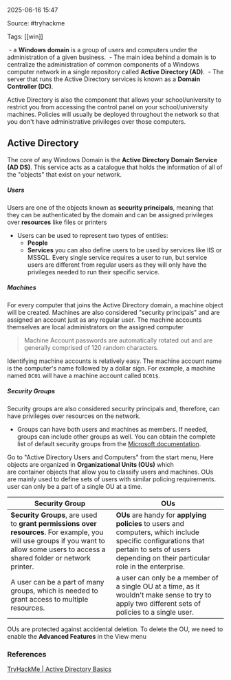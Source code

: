 
2025-06-16 15:47

Source: #tryhackme 

Tags: [[win]]

 - a **Windows domain** is a group of users and computers under the administration of a given business. 
 - The main idea behind a domain is to centralize the administration of common components of a Windows computer network in a single repository called **Active Directory (AD)**. 
 - The server that runs the Active Directory services is known as a **Domain Controller (DC)**.

Active Directory is also the component that allows your school/university to restrict you from accessing the control panel on your school/university machines. Policies will usually be deployed throughout the network so that you don't have administrative privileges over those computers.
## Active Directory 

﻿The core of any Windows Domain is the **Active Directory Domain Service (AD DS)**. This service acts as a catalogue that holds the information of all of the "objects" that exist on your network.
##### Users 

Users are one of the objects known as **security principals**, meaning that they can be authenticated by the domain and can be assigned privileges over **resources** like files or printers
- Users can be used to represent two types of entities:
	- **People**
	- **Services** you can also define users to be used by services like IIS or MSSQL. Every single service requires a user to run, but service users are different from regular users as they will only have the privileges needed to run their specific service.
##### Machines 

For every computer that joins the Active Directory domain, a machine object will be created. Machines are also considered "security principals" and are assigned an account just as any regular user. The machine accounts themselves are local administrators on the assigned computer

> Machine Account passwords are automatically rotated out and are generally comprised of 120 random characters.

Identifying machine accounts is relatively easy. The machine account name is the computer's name followed by a dollar sign. For example, a machine named `DC01` will have a machine account called `DC01$`.
##### Security Groups

Security groups are also considered security principals and, therefore, can have privileges over resources on the network.
- Groups can have both users and machines as members. If needed, groups can include other groups as well.
You can obtain the complete list of default security groups from the [Microsoft documentation](https://docs.microsoft.com/en-us/windows/security/identity-protection/access-control/active-directory-security-groups).

Go to "Active Directory Users and Computers" from the start menu, Here objects are organized in **Organizational Units (OUs)** which are container objects that allow you to classify users and machines. OUs are mainly used to define sets of users with similar policing requirements. user can only be a part of a single OU at a time.

| Security Group                                                                                                                                                                        | OUs                                                                                                                                                                                           |
| ------------------------------------------------------------------------------------------------------------------------------------------------------------------------------------- | --------------------------------------------------------------------------------------------------------------------------------------------------------------------------------------------- |
| **Security Groups**, are used to **grant permissions over resources**. For example, you will use groups if you want to allow some users to access a shared folder or network printer. | **OUs** are handy for **applying policies** to users and computers, which include specific configurations that pertain to sets of users depending on their particular role in the enterprise. |
| A user can be a part of many groups, which is needed to grant access to multiple resources.                                                                                           | a user can only be a member of a single OU at a time, as it wouldn't make sense to try to apply two different sets of policies to a single user.                                              |

OUs are protected against accidental deletion. To delete the OU, we need to enable the **Advanced Features** in the View menu


### References
[TryHackMe | Active Directory Basics](https://tryhackme.com/room/winadbasics)